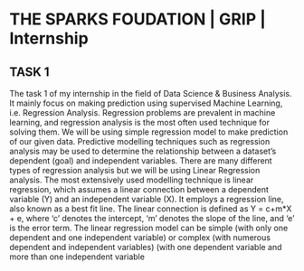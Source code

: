 # THE SPARKS FOUDATION | GRIP | Internship
## TASK 1
The task 1 of my internship in the field of Data Science & Business Analysis. It mainly focus on making prediction using supervised Machine Learning, i.e. Regression Analysis.
Regression problems are prevalent in machine learning, and regression analysis is the most often used technique for solving them. We will be using simple regression model to make prediction of our given data.
Predictive modelling techniques such as regression analysis may be used to determine the relationship between a dataset’s dependent (goal) and independent variables.
There are many different types of regression analysis but we will be using Linear Regression analysis.
The most extensively used modelling technique is linear regression, which assumes a linear connection between a dependent variable (Y) and an independent variable (X). It employs a regression line, also known as a best fit line. The linear connection is defined as Y = c+m*X + e, where ‘c’ denotes the intercept, ‘m’ denotes the slope of the line, and ‘e’ is the error term.
The linear regression model can be simple (with only one dependent and one independent variable) or complex (with numerous dependent and independent variables) (with one dependent variable and more than one independent variable
